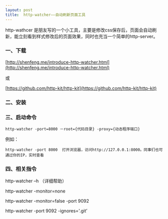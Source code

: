 ```yaml
---
layout: post
title:  http-watcher——自动刷新页面工具
---
```




http-wathcer 是朋友写的一个小工具，主要是修改css保存后，页面会自动刷新，能立刻看到样式修改后的页面效果，同时也充当一个简单的http-server。

### 一、下载

[http://shenfeng.me/introduce-http-watcher.html](http://shenfeng.me/introduce-http-watcher.html)

或

[https://github.com/http-kit/http-kit](https://github.com/http-kit/http-kit)


### 二、安装



### 三、启动命令

```
http-watcher -port=8000 －root={代码目录} -proxy={动态程序端口}
```

例如：

```
http-watcher -port 8000  打开浏览器，访问http://127.0.0.1:8000。同事们也可通过你的IP，实时查看
```


### 四、相关指令

http-watcher –h  （详细帮助）

http-watcher -monitor=none

http-watcher -monitor=false -port 9092

http-watcher -port 9092 -ignores='.git’



